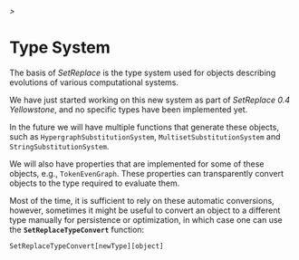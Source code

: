 ###### >

# Type System

The basis of *SetReplace* is the type system used for objects describing evolutions of various computational systems.

We have just started working on this new system as part of *SetReplace 0.4 Yellowstone*, and no specific types have been
implemented yet.

In the future we will have multiple functions that generate these objects, such as `HypergraphSubstitutionSystem`,
`MultisetSubstitutionSystem` and `StringSubstitutionSystem`.

We will also have properties that are implemented for some of these objects, e.g., `TokenEvenGraph`. These properties
can transparently convert objects to the type required to evaluate them.

Most of the time, it is sufficient to rely on these automatic conversions, however, sometimes it might be useful to
convert an object to a different type manually for persistence or optimization, in which case one can use the
**`SetReplaceTypeConvert`** function:

```wl
SetReplaceTypeConvert[newType][object]
```
